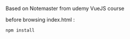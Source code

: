 Based on Notemaster from udemy VueJS course

before browsing index.html :

~~~ bash
npm install
~~~
